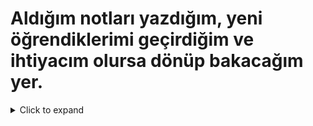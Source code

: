 # ****Aldığım notları yazdığım, yeni öğrendiklerimi geçirdiğim ve ihtiyacım olursa dönüp bakacağım yer.****

<details>
  <summary>Click to expand</summary>
  ## Değişken (Variable):
Değerlerin depolanması için kullanılan yapıdır. JavaScript'te değişkenler var, let ve const anahtar kelimeleri ile tanımlanabilir.
```
let firstName = "John";
```
Burada let, const ve var anahtar kelimeleri ile sırasıyla değişkenler tanımlanmıştır. let ve const blok kapsamına sahipken, var ise fonksiyon veya global kapsama sahip olabilir. firstName deği

## Fonksiyon (Function):
JavaScript'te fonksiyonlar birer nesnedir. Kod bloklarını paketler ve bir işlevi gerçekleştirmek için kullanılır. Fonksiyonlar, parametreleri alabilir ve geri dönüş değeri üretebilirler.
```
function helloWorld() {
  console.log("Hello, World!");
}

helloWorld();
```
## Dizi (Array):
JavaScript'te bir dizi birden fazla değerin depolanması için kullanılır. Diziler, [] işaretleri arasına değerlerin virgülle ayrılması ile tanımlanır.
```
let numbers = [1, 2, 3, 4, 5];
console.log(numbers); // [1, 2, 3, 4, 5]
```

## Nesne (Object):
JavaScript'te bir nesne, özelliklerin (properties) ve yöntemlerin (methods) bir arada depolandığı bir yapıdır. Nesneler {} işaretleri ile tanımlanır.
```
const obje = {
  isim: 'Ahmet',
  soyisim: 'Yılmaz',
  yas: 30,
  adres: {
    sehir: 'Ankara',
    ilce: 'Çankaya',
    postaKodu: 06500
  }
};

console.log(obje);
```

## Sınıf (Class):
Sınıf, nesnelerin şablonlarını tanımlar. JavaScript'te sınıflar ES6 sürümünden itibaren kullanılmaktadır.
```
class Rectangle {
  constructor(width, height) {
    this.width = width;
    this.height = height;
  }

  getArea() {
    return this.width * this.height;
  }
}

// Rectangle sınıfından bir nesne oluşturun
const rect1 = new Rectangle(5, 10);

// getArea() yöntemini çağırın
console.log(rect1.getArea()); // 50 yazdırır

```
## Metod (Method):
Bir nesnenin özelliklerine erişmek veya işlem yapmak için kullanılan fonksiyonlara metod denir.

JavaScript'te bir yöntem (method), bir nesne tarafından desteklenen ve o nesneyle ilgili bir işlemi gerçekleştiren işlevsel bir kod parçasıdır. Bir yöntem, bir nesne örneği üzerinde çağrılabilir ve o nesne örneği için bir işlem yapar.

Bir JavaScript yöntemi, bir fonksiyonun bir özelliğinin bir parçası olarak tanımlanır ve genellikle bir nesne örneği üzerinde çağrılır. Yöntemler, nesne özellikleri gibi "this" anahtar kelimesini kullanarak nesne özelliklerine erişebilir ve bu özellikleri değiştirebilir.

Örneğin, aşağıdaki örnekte, "person" adlı bir nesne tanımlıyoruz ve "sayHello" adlı bir yöntem ekliyoruz:
```
let person = {
  name: "Ahmet",
  age: 30,
  sayHello: function() {
    console.log(`Merhaba, benim adım ${this.name} ve ben ${this.age} yaşındayım.`);
  }
};

// sayHello() yöntemini çağırın
person.sayHello(); // "Merhaba, benim adım Ahmet ve ben 30 yaşındayım." yazdırır
```
Yukarıdaki örnekte, "sayHello" yöntemi, "person" nesne örneği üzerinde çağrılır ve nesne özelliklerine erişir (this.name ve this.age) ve bir mesaj oluşturur.

## Parametre (Parameter):
JavaScript'te parametreler, fonksiyonlara aktarılan verilerdir. Fonksiyonlar, parametrelerin kullanılması yoluyla belirli bir işlevi yerine getirirler.

Parametreler, bir fonksiyonun tanımında parantez içinde belirtilir ve fonksiyonun çağrılmasında argümanlar olarak geçirilirler. Argümanlar, fonksiyonun işlevini gerçekleştirmesi için gereken verilerdir.

Aşağıdaki örnekte, bir fonksiyon iki parametre alır ve bu parametreleri kullanarak basit bir hesaplama yapar:
```
function multiply(num1, num2) {
  return num1 * num2;
}

let result = multiply(5, 10);
console.log(result); // 50 yazdırır
```
Yukarıdaki örnekte, "multiply" adlı bir fonksiyon tanımlıyoruz ve bu fonksiyon "num1" ve "num2" adlı iki parametre alıyor. Bu parametreler, fonksiyon çağrısında argümanlarla eşleştirilir. Fonksiyon, parametreler aracılığıyla verilen argümanları kullanarak bir işlem gerçekleştirir ve sonucu döndürür.

"Fonksiyonlar" adlı bir konuda daha örnekler ve detaylı açıklamalar yer almaktadır, buraya da bakabilirsiniz.

## Argüman (Argument):
JavaScript'te argümanlar, bir fonksiyonun çağrılması sırasında fonksiyona geçirilen değerlerdir. Bu değerler, fonksiyonun işlevini gerçekleştirmesi için gerekli olan verilerdir.

Argümanlar, bir fonksiyonun parantez içinde belirtilen parametrelerle eşleştirilir. Fonksiyon parametreleri ile argümanlar arasındaki eşleştirme sırasına göre belirlenir. Örneğin, bir fonksiyonun üç parametresi varsa ve fonksiyon çağrısı sırasında sadece iki argüman geçirilirse, fonksiyonun ilk iki parametresi, geçirilen argümanlarla eşleştirilir ve üçüncü parametre "undefined" olarak atanır.

Aşağıdaki örnekte, "multiply" adlı bir fonksiyon tanımlıyoruz ve bu fonksiyon iki argüman alıyor:
```
function multiply(num1, num2) {
  return num1 * num2;
}

let result = multiply(5, 10);
console.log(result); // 50 yazdırır
```
Yukarıdaki örnekte, "multiply" fonksiyonunu çağırırken iki argüman geçiriyoruz: 5 ve 10. Bu argümanlar, fonksiyonun "num1" ve "num2" parametreleri ile eşleştirilir ve fonksiyon, bu parametreler aracılığıyla çarpma işlemini gerçekleştirir ve sonucu döndürür.

"Fonksiyonlar" adlı bir konuda daha örnekler ve detaylı açıklamalar yer almaktadır, buraya da bakabilirsiniz.

## Operatör (Operator):
İki veya daha fazla değeri birleştirmek, karşılaştırmak veya işlemek için kullanılan sembollerdir.

Aritmetik operatörler:
Toplama (+): Sayıları toplar veya stringleri birleştirir.
Çıkarma (-): Sayılardan bir sayıyı diğerinden çıkarır.
Çarpma (*): Sayıları çarpar.
Bölme (/): Bir sayıyı diğerine böler.
Mod (%) : İlk sayıyı ikinci sayıya böler ve kalanı döndürür.
```
let num1 = 10;
let num2 = 3;

console.log(num1 + num2); // 13
console.log(num1 - num2); // 7
console.log(num1 * num2); // 30
console.log(num1 / num2); // 3.3333333333333335
console.log(num1 % num2); // 1
```

Karşılaştırma operatörleri:

Eşitlik (==): İki değer eşit ise true döndürür.
Katı eşitlik (===): İki değer hem tür hem de değer açısından eşit ise true döndürür.
Eşit değil (!=): İki değer farklı ise true döndürür.
Katı eşit değil (!==): İki değer hem tür hem de değer açısından farklı ise true döndürür.
Büyüktür (>): Sol taraftaki sayı sağ taraftakinden büyükse true döndürür.
Küçüktür (<): Sol taraftaki sayı sağ taraftakinden küçükse true döndürür.
Büyük eşit (>=): Sol taraftaki sayı sağ taraftakinden büyük veya eşitse true döndürür.
Küçük eşit (<=): Sol taraftaki sayı sağ taraftakinden küçük veya eşitse true döndürür.
```
let num1 = 10;
let num2 = 3;
let str1 = "10";

console.log(num1 == str1); // true
console.log(num1 === str1); // false
console.log(num1 != num2); // true
console.log(num1 !== str1); // true
console.log(num1 > num2); // true
console.log(num1 < num2); // false
console.log(num1 >= num2); // true
console.log(num1 <= num2); // false
```

Mantıksal operatörler:

Ve (&&): İki koşulun da doğru olması durumunda true döndürür.
Veya (||): En az bir koşulun doğru olması durumunda true döndürür.
Değil (!): Koşulun tersini döndürür.
```
let num1 = 10;
let num2 = 3;
let str1 = "10";

console.log(num1 > num2 && num1 == str1); // true
console.log(num1 > num2 || num1 < num2); // true
console.log(!(num1 > num2)); // false
```
Atama operatörleri:

Eşittir (=): Değer ataması yapar.
Toplama eşittir (+=): Değişkenin değerine bir sayı ekler ve sonucu tekrar değişkene atar.
Çıkarma eşittir (-=): Değişkenin değerinden bir sayı çıkarır ve sonucu tekrar değişkene atar.
Çarpma eşittir (*=): Değişkenin değerini bir sayıyla çarpar ve sonucu tekrar değişkene atar.
Bölme eşittir (/=): Değişkenin değerini bir sayıya böler ve sonucu tekrar değişkene atar.
```
let num1 = 10;

num1 += 5; // num1 = num1 + 5;
console.log(num1); // 15

num1 -= 3; // num1 = num1 - 3;
console.log(num1); // 12

num1 *= 2; // num1 = num1 * 2;
console.log(num1); // 24

num1 /= 4; // num1 = num1 / 4;
console.log(num1); // 6
```
Bitişik operatörler:

Arttır (++) : Değişkenin değerini 1 arttırır.
Azalt (--) : Değişkenin değerini 1 azaltır.
```
let num1 = 10;

console.log(num1++); // 10
console.log(num1); // 11

console.log(++num1); // 12

console.log(num1--); // 12
console.log(num1); // 11

console.log(--num1); // 10
```
Diğer operatörler:

Ternary (?:) : İf-else yapısının kısaltılmış halidir.
Virgül (,) : Birden fazla ifadeyi birleştirir ve son ifadenin değerini döndürür.
```
let num1 = 10;
let num2 = 3;

let max = (num1 > num2) ? num1 : num2;
console.log(max); // 10

let sum = (num1 += 2, num2 += 2, num1 + num2);
console.log(sum); // 17
```
Bit operatörleri:

AND (&) : İki sayının ikilik tabandaki karşılıklarındaki bitlerin her ikisinde de 1 olan bitleri 1 olarak belirler.
OR (|) : İki sayının ikilik tabandaki karşılıklarındaki bitlerin herhangi birinde 1 olan bitleri 1 olarak belirler.
XOR (^) : İki sayının ikilik tabandaki karşılıklarındaki bitlerin sadece birinde 1 olan bitleri 1 olarak belirler.
NOT (~) : Bir sayının ikilik tabandaki karşılığını alır ve her biti tersine çevirir.
Left Shift (<<) : Bir sayının ikilik tabandaki karşılığını belirtilen sayı kadar sola kaydırır ve boşlukları 0 ile doldurur.
Right Shift (>>) : Bir sayının ikilik tabandaki karşılığını belirtilen sayı kadar sağa kaydırır ve boşlukları en sol bitin değerine göre doldurur.
Zero-fill Right Shift (>>>) : Bir sayının ikilik tabandaki karşılığını belirtilen sayı kadar sağa kaydırır ve boşlukları 0 ile doldurur.
```
let num1 = 10; // 1010 (ikilik tabanda)
let num2 = 5; // 0101 (ikilik tabanda)

let and = num1 & num2; // 0000
console.log(and); // 0

let or = num1 | num2; // 1111
console.log(or); // 15

let xor = num1 ^ num2; // 1111
console.log(xor); // 15

let not = ~num1; // -11 (ikilik tabanda)
console.log(not); // -11

let leftShift = num1 << 2; // 101000 (ikilik tabanda)
console.log(leftShift); // 40

let rightShift = num1 >> 1; // 0101 (ikilik tabanda)
console.log(rightShift); // 5

let zeroFillRightShift = num1 >>> 1; // 0101 (ikilik tabanda)
console.log(zeroFillRightShift); // 5
```
Diğer operatörler:

Delete : Bir nesne özelliğini veya bir dizinin elemanını siler.
Typeof : Bir değerin veri türünü belirler.
Void : Bir ifadeyi değer döndürmeden işler.
In : Bir özelliğin bir nesne içinde var olup olmadığını belirler.
Instanceof : Bir nesnenin belirli bir sınıfın örneği olup olmadığını belirler.

```
// typeof operatörü
let num = 5;
let str = "Hello";
console.log(typeof num); // "number"
console.log(typeof str); // "string"

// delete operatörü
let obj = { name: "John", age: 30 };
delete obj.age;
console.log(obj); // { name: "John" }

let arr = [1, 2, 3];
delete arr[1];
console.log(arr); // [1, undefined, 3]

// in operatörü
console.log("name" in obj); // true
console.log(1 in arr); // true

// instanceof operatörü
class Person {
  constructor(name, age) {
    this.name = name;
    this.age = age;
  }
}

const person1 = new Person("Alice", 25);

console.log(person1 instanceof Person); // true
console.log(person1 instanceof Object); // true
```

## Koşul ifadesi (Conditional statement):
Belirli bir koşulun sağlanıp sağlanmadığını kontrol ederek, farklı kod bloklarının çalıştırılmasını sağlayan ifadelerdir. JavaScript'te if-else, switch-case gibi koşul ifadeleri bulunmaktadır.

## Döngü (Loop):
Belirli bir kod bloğunun, belirli bir koşul sağlanana kadar veya belirli bir sayıda kez çalıştırılmasını sağlayan yapılardır. JavaScript'te for, while, do-while gibi döngü yapıları bulunmaktadır.

## Callback fonksiyonu (Callback function):
Bir fonksiyonun, başka bir fonksiyona argüman olarak geçirilmesidir. Bu, fonksiyonların modülerliğini artırır.

## DOM (Document Object Model):
Web sayfalarının, HTML, XML ve XHTML gibi belge türlerinin birer nesne olarak temsil edildiği bir platformdır.

## İç içe fonksiyonlar (Nested functions):
Bir fonksiyon içinde tanımlanan ve o fonksiyon tarafından çağrılan fonksiyonlardır.

## Rekürsif fonksiyon (Recursive function):
Kendi kendini çağıran bir fonksiyondur.

## Kalıtım (Inheritance):
Bir sınıfın özelliklerinin ve metodlarının başka bir sınıf tarafından kullanılmasını sağlayan yapıdır.

## Get ve set fonksiyonları (Getters and setters):
Nesne özelliklerine değer atamak ve okumak için kullanılan özel fonksiyonlardır.

## Promise zincirleri (Promise chaining):
Birbirine bağlı promise'ların ardışık şekilde kullanılmasıdır.

## IIFE (Immediately Invoked Function Expression):
Fonksiyonu tanımladıktan sonra hemen çağırmak için kullanılan bir yapıdır.

## Strict modu (Strict mode):
JavaScript kodunun daha sıkı bir şekilde yorumlanmasını sağlayan bir yapıdır.

## Generatör fonksiyon (Generator function):
İçinde yield ifadesi bulunan fonksiyonlardır ve bu sayede asenkron işlemleri yönetmek için kullanılır.

## Async/await:
Asenkron işlemleri yönetmek için kullanılan bir yapıdır ve promise'ların daha okunaklı bir şekilde kullanılmasını sağlar.

## Fetch API:
Sunucudan veri almak için kullanılan bir arayüzdür ve XMLHttpRequest (XHR) yerine tercih edilir.

## Local Storage:
Web sayfasında veri saklamak için kullanılan bir mekanizmadır.

## Session Storage:
Oturum (session) boyunca veri saklamak için kullanılan bir mekanizmadır.

## Cookies:
Kullanıcının bilgisayarında saklanan küçük metin dosyalarıdır ve web sayfasının durumunu takip etmek için kullanılır.

## Regular Expression (Regex):
Belirli bir kalıba uygun olan metinleri seçmek için kullanılan bir dil ve yapısıdır.

## Template literals:
Bir dize içinde değişkenleri veya ifadeleri yerleştirmek için kullanılan yapıdır.

## Destructuring assignment:
Nesnelerin veya dizilerin özelliklerine veya elemanlarına tek seferde erişmek için kullanılan yapıdır.

## Asynchronous programming:
Asenkron işlemleri yönetmek için kullanılan bir yaklaşımdır ve zaman alıcı işlemlerin ana işlemi engellemeden yapılmasını sağlar.

## Event loop:
JavaScript'in asenkron işlemleri yönetmek için kullandığı bir yapıdır ve callback fonksiyonlarının sırayla işletilmesini sağlar.

## Scope:
Değişkenlerin ve fonksiyonların erişilebilirlik alanlarını tanımlar.

## Hoisting:
Değişkenlerin ve fonksiyonların tanımlarının, kodun yukarıya doğru kaldırılması yoluyla işlendiği bir yapıdır.

## Closures:
Bir fonksiyonun içinde tanımlanan fonksiyonlar, dış fonksiyondaki değişkenlere erişebilir ve bu değişkenleri koruyabilir.

## Callback hell:
Çok sayıda callback fonksiyonunun birbirine bağlı şekilde kullanıldığı, kodun okunaklılığını azaltan bir yapıdır.

## Debugging:
Kodun hatalarını bulmak ve düzeltmek için kullanılan bir süreçtir.

## Transpiling:
Yeni JavaScript özelliklerini eski tarayıcılarda da kullanabilmek için, yeni kod

## ES6 Modules:
ECMAScript 6 ile birlikte tanıtılan modül sistemi, JavaScript dosyalarını modüller halinde kullanmayı sağlar.

## Babel:
Yeni JavaScript özelliklerini eski tarayıcılarda da kullanabilmek için kullanılan bir transpiler'dır.

## Webpack:
JavaScript uygulamalarının modüler şekilde paketlenmesi için kullanılan bir araçtır.

## Virtual DOM:
React'ta kullanılan bir teknolojidir ve değişikliklerin öncelikle bir sanal DOM üzerinde yapılıp daha sonra gerçek DOM'a yansıtılmasını sağlar.

## Redux:
JavaScript uygulamalarında durum yönetimi için kullanılan bir kütüphanedir.

## JSX:
React uygulamalarında kullanılan, JavaScript ve HTML benzeri bir sözdizimi sunan bir yapıdır.

## Web Workers:
Web sayfalarında işlemlerin paralel şekilde yapılmasını sağlayan bir arayüzdür.

## Service Workers:
Web sayfalarının arka planda çalışarak çevrimdışı da çalışmasını sağlayan bir arayüzdür.

## IndexedDB:
Tarayıcının yerel veritabanıdır ve web sayfalarında veri saklamak için kullanılır.

## WebGL:
Web sayfalarında 3D grafikler oluşturmak için kullanılan bir arayüzdür.

## WebRTC:
Tarayıcılar arasında gerçek zamanlı iletişim kurmak için kullanılan bir arayüzdür.

## Accessibility:
Web sayfalarının tüm kullanıcılar için erişilebilir olmasını sağlamak için yapılan çalışmalardır.

## SEO (Search Engine Optimization):
Web sayfalarının arama motorları tarafından daha iyi indekslenebilmesi için yapılan çalışmalardır.

## Progressive Web Apps (PWA):
Web uygulamalarının, geleneksel mobil uygulamalar gibi davranmasını ve özellikler sunmasını sağlayan bir yapıdır.

## Single-page Application (SPA):
Web sayfalarının tek bir HTML sayfasında yüklenip, daha sonra JavaScript aracılığıyla içeriklerin dinamik olarak yüklenmesini sağlayan bir yapıdır.

## API (Application Programming Interface):
Bir yazılımın diğer yazılımlarla iletişim kurmasını sağlayan bir arayüzdür.

## CRUD (Create, Read, Update, Delete):
Veritabanı işlemlerinin temel işlemlerini ifade eder.

## Git:
Sürüm kontrolü için kullanılan bir yazılımdır ve kodun değişikliklerinin takibi ve geri alınması gibi işlemleri yap

## NPM (Node Package Manager):
Node.js projelerinde paket yönetimi için kullanılan bir araçtır.

## Yarn:
NPM alternatifi bir paket yöneticisidir.

## Linter:
Kod kalitesini artırmak ve hataları önceden tespit etmek için kullanılan bir araçtır.

## Unit Test:
Kodun küçük birimlerindeki işlevlerin doğruluğunu test etmek için kullanılan bir test türüdür.

## Integration Test:
Birkaç birim arasındaki etkileşimi test etmek için kullanılan bir test türüdür.

## End-to-End (E2E) Test:
Bir uygulamanın tüm fonksiyonlarının doğru çalıştığını kontrol etmek için kullanılan bir test türüdür.

## Continuous Integration (CI):
Kodun sürekli olarak test edilmesi ve birleştirilmesi için kullanılan bir süreçtir.

## Continuous Deployment (CD):
Kodun otomatik olarak üretim ortamına dağıtılması için kullanılan bir süreçtir.

## Agile:
Yazılım geliştirme sürecinde esnek bir yaklaşımı ifade eder ve müşteri geri bildirimleri doğrultusunda sık sık yeni özelliklerin eklenmesini ve geliştirilmesini sağlar.

## Scrum:
Agile yaklaşımın bir uygulama şeklidir ve bir ekip içinde çalışan üyelerin bir araya gelerek projeyi yönettiği bir süreçtir.

## Kanban:
Agile yaklaşıma dayalı bir proje yönetim yöntemidir ve projenin durumunu görsel olarak takip etmeyi sağlar.

## Waterfall:
Yazılım geliştirme sürecinde, bir adımın tamamlanmasının ardından diğer adıma geçilir ve geri dönüş yapılmaz.

## Spiral:
Yazılım geliştirme sürecinde, proje ilerledikçe yapılan analiz ve tasarım çalışmalarının tekrarlanması üzerine kurulu bir yaklaşımdır.

## MVP (Minimum Viable Product):
Bir ürünün en temel özelliklerini içeren ve müşteri geri bildirimleri doğrultusunda geliştirilen bir prototip aşamasıdır.

## Design Pattern:
Tekrar eden yazılım problemlerine karşı genel çözümler sunan yazılım tasarımı prensipleridir.

## SOLID:
Yazılım geliştirme prensiplerinin birleştirilmesiyle oluşan bir dizi ilkedir. S:
Tek Sorumluluk İlkesi (Single Responsibility Principle), O:
Açık/Kapalı İlkesi (Open/Closed Principle), L:
Liskov Yerine Geçme İlkesi (Liskov Substitution Principle), I:
Arayüz Ayrımı İlkesi (Interface Segregation Principle), D:
Bağımlılığı Tersine Çevirme İlkesi (Dependency Inversion Principle)

## REST (Representational State Transfer):
Web servislerinde kullanılan bir mimaridir ve HTTP protokolünü kullanarak kaynakların (resource) durumunu (state) yönetir.

## Template literals:
Bir dize içinde değişkenleri veya ifadeleri yerleştirmek için kullanılan yapıdır.

## Destructuring assignment:
Nesnelerin veya dizilerin özelliklerine veya elemanlarına tek seferde erişmek için kullanılan yapıdır.

## XML (Extensible Markup Language):
Veri aktarımı için kullanılan bir formattır ve metin tabanlı bir işaret dili kullanır.

## Type coercion:
JavaScript'te, bir veri türünün otomatik olarak başka bir veri türüne dönüştürülmesi anlamına gelir.

## Map:
JavaScript'te, her bir öğe ile bir değer çifti olan bir dizi veri yapısıdır.



## Primitive (İlkel) Veri Tipleri:

### String: 

Metin veya karakter dizileri için kullanılır.

```
let message = "Merhaba Dünya!";
```

### Number: 

Sayılar için kullanılır.  
```
let pi = 3.14;
```

### Boolean: 

Doğru veya yanlış değerleri için kullanılır. 
```
let isLogged = true;
```

### Null: 

Hiçbir değer veya yokluk için kullanılır. 

```
let myVariable = null;
```

### Undefined: 

Değer atanmamış değişkenler veya fonksiyonlar için kullanılır.  

```
let myVariable;
```

### Symbol: 

Özelleştirilmiş ve benzersiz tanımlayıcılar için kullanılır. 

```
const mySymbol = Symbol('mySymbol');
```

## Referans (Yönlendirme) Veri Tipleri:

### Object:

Tüm nesneler için kullanılır, fonksiyonlar da dahil olmak üzere. Nesneler, özellikler ve değerler içeren veri yapılarıdır.   

```
let user = { name: "Ahmet", age: 35 };
```

### Array: 

Diziler, benzer veri türlerinin bir listesi olarak kullanılır.  

```
let numbers = [1, 2, 3, 4, 5];
```

### Function: 

Fonksiyonlar, kod bloklarını bir işlev olarak gruplayarak kullanılır. 

```
function calculateSum(a, b) {
  return a + b;
}
```

### Date: 

Tarih ve saat değerleri için kullanılır. 

```
let today = new Date();
```

### RegExp: 

Düzenli ifadeleri temsil etmek için kullanılır. 

```
let pattern = /JavaScript/;
```

### Variables

JavaScript'te değişkenler, veri saklamak veya ileride kullanmak için değer atamak için kullanılır. 
JavaScript'te değişkenler dinamik olarak tip alır, yani bir değişkenin tipi, değişkenin değeri atanırken otomatik olarak belirlenir.

## var 
anahtar kelimesi, bir değişken tanımlamak için kullanılır. Ancak, "var" değişkenleri, blok kapsamı yerine işlev kapsamı veya global kapsam kullanır. Bu nedenle, "var" değişkenleri, aynı isimde birden fazla değişken tanımlanmasına izin verir ve bu da beklenmeyen sonuçlara yol açabilir.

```
var name = "John"; // var ile değişken tanımlama
```

## let 
anahtar kelimesi, "var" anahtar kelimesinin yerini almıştır. "let" değişkenleri blok kapsamını kullanır, bu nedenle aynı isimdeki bir değişkenin yeniden tanımlanması mümkün değildir. Ayrıca, "let" değişkenleri "undefined" olarak değer alır.

```
let age = 30; // let ile değişken tanımlama
```

## const 
anahtar kelimesi, "let" anahtar kelimesine benzerdir, ancak "let" ile farklı olarak, bir kez değer atandığında değiştirilemez. "const" değişkenleri, özellikle sabitler veya sabit değerler için kullanışlıdır.

```
const PI = 3.14159; // const ile sabit tanımlama
```

### Template Literals (şablon dizileri): 

Bir Javascript ifadesini düz bir yazı yazar gibi tek bir satırda yazmamızı sağlayan string çeşidi olarak tanımlanabilir. Template literals, back tick dediğimiz tırnak işaretleri içinde yazılmalıdır. (alt gr + , )

### Shorthand Property Names:(kısayol obje anahtarı isimleri): 

Javascript objesi, key-value (anahtar-değer) sistemiyle çalışan bir veri tipidir. Bir obje oluştururken, değer bir değişkenden geliyorsa, anahtarın açıkça belirtilmesine gerek yoktur. Değişkenin direk olarak objeye girilmesi, değişkenin ismini anahtar olarak, değerini ise değer olarak atar.

### Arrow Functions (oklu fonksiyon ifadeleri): 

Oklu fonksiyon ifadeleri, Javascript'te fonksiyon oluşturmanın yeni bir yöntemidir. En önemli ve sık kullanılan özelliklerinden bir tanesi implicit (üstü kapalı) return özelliğidir. Dikkat edilmesi gereken bir başka farklılık ise, oklu fonksiyon ifadeleri hoist edilmezler, yani bir değişkene atadığınız oklu fonksiyonları, function ifadesiyle oluşturduğunuz fonksiyonlar gibi, oluşturmadan önce çağıramazsınız.

### Object Destructuring

JavaScript'te nesne yıkımı (object destructuring), bir nesnenin özelliklerini ayrı ayrı değişkenlere atama yöntemidir. Bu özellikle, bir nesne yöntemi tarafından döndürülen bir nesnenin belirli özelliklerine erişmek için kullanışlıdır.
Nesne yıkımı, süslü parantezleri kullanarak bir nesnenin özelliklerine erişir. Bu özellikler, yeni değişken isimleriyle eşleştirilir. Aşağıdaki örnekte, bir kişi nesnesinden ad ve yaş özelliklerine erişilir:

```
const person = { name: "John", age: 30 };
const { name, age } = person;
console.log(name); // "John"
console.log(age); // 30
```

Bu örnekte, person adlı bir nesne tanımlanır ve name ve age özellikleri atanır. Ardından, name ve age değişkenleri, nesne yıkımı kullanılarak person nesnesindeki ilgili özelliklerle eşleştirilir.
Nesne yıkımı ayrıca, bir fonksiyon tarafından döndürülen nesneden özellikleri değişkenlere atamak için de kullanılabilir. Aşağıdaki örnekte, getPerson adlı bir fonksiyon, bir kişi nesnesini döndürür ve nesne yıkımı kullanılarak ad ve yaş değişkenlerine atanır:

```
function getPerson() {
  return { name: "John", age: 30 };
}
const { name, age } = getPerson();
console.log(name); // "John"
console.log(age); // 30
```

Bu örnekte, getPerson adlı bir fonksiyon, bir kişi nesnesini döndürür ve nesne yıkımı kullanılarak name ve age değişkenleri nesnenin özellikleriyle eşleştirilir.

### Array Destructuring

JavaScript'te dizi yıkımı (array destructuring), bir dizinin öğelerini ayrı ayrı değişkenlere atama yöntemidir. Bu özellikle, bir fonksiyon tarafından döndürülen bir dizinin belirli öğelerine erişmek için kullanışlıdır.
Dizi yıkımı, köşeli parantezleri kullanarak bir dizinin öğelerine erişir. Bu öğeler, yeni değişken isimleriyle eşleştirilir. Aşağıdaki örnekte, bir dizi oluşturulur ve ilk iki öğesi ayrı değişkenlere atanır:

```
const numbers = [1, 2, 3, 4, 5];
const [first, second] = numbers;
console.log(first); // 1
console.log(second); // 2
```

Bu örnekte, numbers adlı bir dizi tanımlanır ve first ve second değişkenleri, dizinin ilk iki öğesiyle eşleştirilir.
Dizi yıkımı ayrıca, bir fonksiyon tarafından döndürülen diziden öğeleri değişkenlere atamak için de kullanılabilir. Aşağıdaki örnekte, getNumbers adlı bir fonksiyon, bir sayı dizisini döndürür ve dizi yıkımı kullanılarak ilk iki öğe first ve second değişkenlerine atanır:

```
function getNumbers() {
  return [1, 2, 3, 4, 5];
}
const [first, second] = getNumbers();
console.log(first); // 1
console.log(second); // 2
```

Bu örnekte, getNumbers adlı bir fonksiyon, bir sayı dizisini döndürür ve dizi yıkımı kullanılarak first ve second değişkenleri dizinin ilk iki öğesiyle eşleştirilir.

### Ternary Conditional Operators (üç değişkenli koşul operatörleri)

Ternary operatörleri üç adet ifade alır. İlk ifade koşuldur. Koşul true yani doğru olarak hesaplanırsa soru işaretinden sonraki kısım işleme alınır, false yani yanlış olarak hesaplanırsa iki nokta işaretinden sonraki kısım işleme alınır.


### Terimler

### Producing Code:

"producing code" terimi, gerçek işlevselliği sağlayan, bir şeyler yapan ve zaman alan kodun yazılması anlamına gelir ve bir yazılım projesinin temel aşamalarından biridir.

Detay: https://javascript.info/promise-basics

### Consuming Code:

"consuming code" terimi, bir yazılım projesinde başka bir kaynaktan kod kullanmayı ifade eder. Bu, projenin hızlı ve verimli bir şekilde tamamlanmasına yardımcı olabilir ve açık kaynaklı projelerde yaygın bir uygulamadır.
Detay: https://javascript.info/promise-basics

### Implicit return: 

Fonksiyon içinde herhangi başka bir ifade olmaksızın tek bir ifade döndürülüyorsa implicit return özelliği kullanılabilir 

(const topla = (sayi1, sayi2) => sayi1 + sayi2;)(array function)

### Hoist: 

JavaScript'te "Hoisting (Kaldırma)" terimi, bir değişkenin veya fonksiyonun tanımlandığı yere göre etki alanının (scope) en üst düzeye taşınması anlamına gelir. Yani, bir değişken veya fonksiyon tanımlanmadan önce kullanılmışsa, bu tanımlama işlemi kod yürütülmeden önce otomatik olarak yukarı taşınır. Bu sayede, değişkenler ve fonksiyonlar, kodun başında tanımlanmış gibi davranırlar.
Örneğin, aşağıdaki kodda myVariable değişkeni, tanımlanmadan önce kullanılmıştır ancak hata vermez:

```
console.log(myVariable);
var myVariable = "Hello World!";
```

Detay: https://www.w3schools.com/js/js_hoisting.asp

Bu kodun yürütülmesi sırasında, JavaScript motoru değişkenin tanımını, kodun yukarı kısmına (global etki alanına) taşır ve undefined değeri ile başlar. Bu nedenle, console.log(myVariable) ifadesi undefined değerini yazdırır.
Ancak, let ve const anahtar kelimeleriyle tanımlanan değişkenlerde hoisting (kaldırma) meydana gelmez. Bu nedenle, let veya const anahtar kelimeleri kullanıldığında, değişkenin tanımlandığı yerde kullanılmadan önce tanımlanmış olması gerekir. Aksi halde, "ReferenceError: x is not defined" gibi bir hata mesajı alınır.
Thread: JavaScript, tek iş parçacıklı (single-threaded) bir programlama dilidir, bu nedenle JavaScript'te doğrudan Thread (iş parçası) kavramı bulunmaz. Bu, JavaScript'in yalnızca tek bir iş parçası (main thread) üzerinde çalıştığı anlamına gelir. Bu nedenle, JavaScript'te birden fazla işi aynı anda yapmak istediğinizde, örneğin uzun süren bir işlemi arka planda çalıştırmak istediğinizde, bu işlemi asenkron fonksiyonlar veya Web Worker API gibi alternatif yöntemler kullanarak yapabilirsiniz.
Asenkron fonksiyonlar, JavaScript'te bir işlem bitmeden diğer işlemlere devam etmek için kullanılır. Bu sayede, uzun süren bir işlemi gerçekleştirmek için beklemek yerine, işlem gerçekleştirilirken diğer işlemleri yapabilirsiniz. Örneğin, bir dosya veya bir veritabanı üzerinde işlem yaparken, işlem tamamlanana kadar kullanıcının diğer işlemlerini yapmasına izin vermek isteyebilirsiniz.
Web Worker API, JavaScript kodunu birkaç farklı iş parçasında (thread) çalıştırmanızı sağlar. Bu sayede, ana işlemle aynı anda çalışan bir iş parçası oluşturabilirsiniz. Web Worker API, tarayıcılarda kullanılabilen bir özelliktir ve genellikle kullanıcı arayüzü işlemlerini yavaşlatmadan uzun süren işlemleri gerçekleştirmek için kullanılır.
Dependency: JavaScript'te "dependency" terimi, bir JavaScript projesinde kullanılan dışarıdan alınan veya yaratılan diğer modüllere ihtiyaç duyma durumunu ifade eder. Bu modüller, başka bir yerde tanımlanmış fonksiyonlar, sınıflar, değişkenler, paketler vb. olabilir.
Bir JavaScript projesinde, bir modülün veya kütüphanenin diğer modüller tarafından kullanılabilmesi için öncelikle bu modülün projede bir bağımlılık olarak tanımlanması gerekir. Bu bağımlılık, genellikle bir paket yöneticisi aracılığıyla projeye eklenir.
Bir JavaScript projesinin bağımlılıkları, genellikle "package.json" adlı bir dosyada tanımlanır. Bu dosya, projenin bağımlılıklarını ve bağımlılıkların sürümlerini listeler. Bağımlılıklar, "npm" veya "yarn" gibi paket yöneticileri aracılığıyla projeye eklenebilir.
Bağımlılıkların yönetimi, bir projenin çalışması için kritik önem taşır. Eğer bir bağımlılık güncellenirse veya kaldırılırsa, projenin çalışması da etkilenebilir. Bu nedenle, projelerin bağımlılıklarını yönetmek ve güncellemek, geliştirme sürecinde önemli bir adımdır.
Örneğin, bir React projesi geliştiriyorsunuz ve "axios" adlı bir HTTP kütüphanesini kullanarak bir API'den veri çekmek istiyorsunuz. Bu durumda, "axios" kütüphanesi bir bağımlılık olarak projenize eklenir. Bağımlılığı "package.json" dosyasına eklemek için aşağıdaki komutu kullanabilirsiniz:

```
npm install axios --save
```

Bu komut, "axios" kütüphanesini projenize ekler ve "package.json" dosyasına ekler. "--save" parametresi, "axios" kütüphanesinin projenin bağımlılıkları listesine (dependencies) eklenmesini sağlar.
Value:

###  Rest Operator(...): 

JavaScript'de Rest Operator (...) , bir dizi parametreyi tek bir değişkene toplamak veya bir diziyi başka bir diziye eklemek gibi işlemler yapmak için kullanılır.

Rest operatorü, bir fonksiyona değişken sayıda argüman geçirirken kullanılabilir. Fonksiyon parametreleri, rest operatörü ile tanımlandığında, fonksiyona geçirilen tüm argümanlar bir dizi olarak toplanır.

Örneğin, aşağıdaki örnekte rest operatörü kullanılarak bir fonksiyona değişken sayıda parametre geçirilir:

const sebzeler = ['havuç', 'brokoli', ...meyveler];

console.log(sebzeler); // ['havuç', 'brokoli', 'elma', 'armut', 'muz']

Yukarıdaki örnekte, ...meyveler ifadesi, meyveler dizisinin elemanlarını tek tek ayırarak sebzeler dizisine ekler. Sonuç olarak, sebzeler dizisi, önce 'havuç' ve 'brokoli' olmak üzere iki sebze ve ardından meyveler dizisinin elemanları olan 'elma', 'armut' ve 'muz' şeklinde bir dizi haline gelir.

### Spread Oparator(...): 

JavaScript'de Spread Operator (...) bir dizi veya nesne ifadesinin öğelerini ayrıştırmak için kullanılır.

Dizi öğeleri için, Spread Operator, bir dizi ifadesinin tüm öğelerini ayırır ve bunları farklı bir dizi içine yerleştirir. Örneğin:

const numbers = [1, 2, 3];
const moreNumbers = [4, 5, 6];
const allNumbers = [...numbers, ...moreNumbers];

console.log(allNumbers); // [1, 2, 3, 4, 5, 6]
Burada, numbers ve moreNumbers dizileri, Spread Operator (...) kullanarak allNumbers dizisinde birleştirilir.

Nesne özellikleri için, Spread Operator, bir nesne ifadesindeki özellikleri başka bir nesneye kopyalamak için kullanılır. Örneğin:

const person = { name: "John", age: 30 };
const newPerson = { ...person, city: "Istanbul" };

console.log(newPerson); // { name: "John", age: 30, city: "Istanbul" }
Burada, person nesnesi, Spread Operator (...) kullanarak newPerson nesnesine kopyalanır ve yeni bir city özelliği eklenir.

### Mutable:
(Object, Array, Map, Set)

JavaScript'te bir değişkenin değerini değiştirebiliyorsanız, o değişken değiştirilebilirdir veya "mutable" olarak adlandırılır. Bu, örneğin bir dizi veya nesne gibi veri türleri için geçerlidir. Örneğin, bir diziye yeni bir öğe ekleyebilir veya bir nesnenin özelliklerini değiştirebilirsiniz ve bu değişiklikler doğrudan orijinal nesneyi etkiler.

Örneğin, aşağıdaki kodda bir diziyi değiştiriyoruz:

let myArray = [1, 2, 3];
myArray.push(4);
console.log(myArray); // [1, 2, 3, 4]

myArray dizisine push() yöntemi kullanarak 4 değerini ekledik. Bu, dizinin orijinal halini değiştirdi ve [1, 2, 3, 4] olarak güncellendi. Bu, dizi değiştirilebilir olduğu için mümkündür.

### Immutable: 
(String, Number, Boolean, null, undefined, Symbol)

JavaScript'te, bazı veri tipleri değiştirilemez (immutable) olarak adlandırılır, yani bir kez oluşturulduktan sonra değiştirilemezler. Bu özellik, programlama dilinin güvenli ve tutarlı kalmasını sağlar. Aşağıda, JavaScript'te değiştirilemez olan bazı veri tipleri listelenmiştir:

String: Bir kez oluşturulduktan sonra, bir dize (string) değiştirilemez. Bunun yerine, var olan bir dizenin bölümleri kopyalanarak yeni bir dize oluşturulabilir.
Örnek:
let str1 = "JavaScript";
let str2 = str1.slice(0,4) + " is fun!";
console.log(str2); // "Java is fun!"

Number: Bir sayı (number) değiştirilemezdir. Bunun yerine, var olan bir sayının matematiksel işlemler sonucunda elde edilen yeni bir sayı oluşturulabilir.
Örnek:

let num1 = 10;
let num2 = num1 + 5;
console.log(num2); // 15

Boolean: Bir boolean değiştirilemezdir. Bunun yerine, var olan bir boolean'ın değeri, mantıksal işlemler sonucunda elde edilen yeni bir boolean ile değiştirilebilir.
Örnek:
let bool1 = true;
let bool2 = !bool1;
console.log(bool2); // false
Symbol: Bir sembol (symbol) değiştirilemezdir. Her sembol benzersizdir ve bir kez oluşturulduktan sonra değiştirilemez.
Örnek:

let sym1 = Symbol("foo");
let sym2 = Symbol("foo");
console.log(sym1 === sym2); // false
Bu değiştirilemez veri tipleri, genellikle bir nesne içinde saklanarak kullanılır. Nesneler, özelliklerin ve değerlerin bir koleksiyonudur ve nesnelerin kendileri değiştirilebilir olsa da, nesne içindeki özellikler değiştirilemez olabilir.

### Mutate 

JavaScript'te "mutate" kelimesi, bir değişkenin değerinin değiştirilmesi anlamına gelir. Yani, bir değişkenin içeriği değiştirildiğinde, bu değişken "mutate" edilir. Bu, özellikle mutable veri tipleri (örneğin, dizi veya nesne) ile ilgili bir kavramdır, çünkü bu tür veri tiplerinin içeriği doğrudan değiştirilebilir. Immutable veri tipleri (örneğin, string veya number) ise değiştirilemezdir, bu nedenle değerleri değiştirilemez ve "mutate" edilemez.

### Render 

JavaScript'te "render", bir web sayfası veya uygulamanın görsel arayüzünün oluşturulması veya güncellenmesi sürecidir. Genellikle React, Vue veya Angular gibi JavaScript çerçevelerinde kullanılır.

Render işlemi, belirli bir duruma (state) ve/veya belirli bir veri kaynağına (props) dayanarak, bir bileşenin veya bir sayfanın HTML, CSS ve JavaScript kodunu oluşturur. Bu kod daha sonra web tarayıcısı tarafından yorumlanarak, kullanıcıların görüntüleyebileceği bir web sayfası olarak sunulur.

Render işlemi, kullanıcının etkileşimleriyle birlikte, sayfa veya uygulama içindeki bileşenlerin durumlarının değişmesiyle de tetiklenebilir. Bu durumda, render işlemi otomatik olarak yenilenir ve sayfa veya uygulama görüntüsü güncellenir.

### Re-render

React.js gibi bir kütüphane veya framework kullanılarak geliştirilen web uygulamalarında, bir bileşen (component) belirli bir durumda (state) olabilir. Bu durum, kullanıcının etkileşimi veya başka bir olay tarafından tetiklenebilir ve bileşenin yeniden render edilmesi gerekebilir. Bu yeniden render işlemi, bileşenin arayüzünün güncellenmesini sağlar ve yeni duruma göre yeniden oluşturulur. Bu sürece re-rendering denir.

Örneğin, bir sayfadaki bir bileşen, bir butona tıklama gibi bir kullanıcı etkileşimi sonrasında yeniden render edilebilir ve belirli bir duruma geçebilir. Bu durumda, bileşenin state'indeki değişikliklere göre, React bileşenleri arayüzünü yeniden oluşturur ve günceller.

### Immediate Re-Export

JavaScript'te "Immediate Re-Export", modüllerin yeniden kullanılabilirliğini artırmak için kullanılan bir modüller sistemidir.

Bu sistemde, bir modülün içeriği başka bir modül tarafından yeniden kullanılabilecek şekilde hızlıca yeniden ihraç edilebilir. Bu yöntem, gerekli fonksiyonları ve verileri içeren ayrı bir dosya oluşturmak yerine, daha küçük, yeniden kullanılabilir parçalar halinde kod yazmanızı sağlar.

Örneğin, bir "helperFunctions.js" dosyası oluşturabilirsiniz ve bu dosyadaki işlevleri başka bir modülde yeniden kullanmak isteyebilirsiniz. Bunun yerine, "helperFunctions.js" dosyasını yeniden ihraç edebilirsiniz ve diğer modülde doğrudan kullanabilirsiniz. Bu, kodunuzu daha modüler hale getirir ve tekrar kullanılabilirliğini artırır.


### Ternary Conditional Operators

Ternary conditional operators, bir koşulun doğru veya yanlış olduğunu kontrol eden bir ifade tipidir. Bu ifade, bir koşul ifadesi, bir doğru ifadesi ve bir yanlış ifadesi içerir.

Kısaca şu şekilde yazılabilir:

koşul ? doğru ifade : yanlış ifade;

Burada koşul ifadesi, kontrol edilecek koşulu ifade eder. Eğer bu koşul doğru ise, doğru ifade çalıştırılır, aksi takdirde yanlış ifade çalıştırılır.

Örneğin:
let sayi = 10;
let sonuc = sayi > 0 ? "Sayı pozitif" : "Sayı negatif veya sıfır";
console.log(sonuc); // Sayı pozitif
Bu örnekte, sayi > 0 koşulu kontrol edilir. Bu koşul doğru olduğu için, sonuc değişkenine "Sayı pozitif" atanır ve console.log ifadesi ile sonuç ekrana yazdırılır.

### Statement

JavaScript'te statement (ifade) bir işlemi tanımlayan ve uygulayan bir kod satırıdır. JavaScript programları birçok farklı statement kullanır.

Örneğin, atama işlemi yapan statement (ifade) şu şekildedir:

let x = 5;

Fonksiyon çağırma statement'i (ifade) ise şu şekildedir:

console.log("Hello, World!");

Bir döngü (loop) oluşturma statement'i (ifade) şu şekildedir:

for (let i = 0; i < 10; i++) {
  console.log(i);
}
Bu örneklerde gördüğümüz gibi, statement'ler farklı amaçlar için kullanılabilir ve JavaScript programlarında çok sık kullanılırlar.

### Expression

JavaScript'te expression (ifade), bir değerin üretildiği ve bir işlemi gerçekleştirdiği kod bloğudur. Bir expression, bir değişkene atanabilir, bir fonksiyonun argümanı olarak kullanılabilir veya bir kontrol yapısının içinde kullanılabilir.

Örnek olarak, aşağıdaki expressionlar mevcuttur:

3 + 4
"Hello " + "world"
true && false
(function() { return "Merhaba dünya"; })()
Bu ifadelerin her biri, bir değer döndüren bir işlemi gerçekleştirir. Örneğin, ilk ifade "3 + 4" toplama işlemi gerçekleştirir ve sonucu "7" döndürür. İkinci ifade, iki string ifadeyi birleştirir ve sonucu "Hello world" string'ini döndürür.

Bir değişkenin değerini tanımlamak, bir fonksiyonun geri dönüş değerini belirlemek, bir dizi veya nesne öğesinin değerini almak veya bir işlemi gerçekleştirmek gibi birçok durumda expressionlar kullanılabilir.

### Declaration

JavaScript'te bir deklarasyon, değişken, sabit veya fonksiyonun tanımlanmasıdır. Bu, ilgili değişkenin veya fonksiyonun kullanılabilmesi için bir isim ataması yapar.

Örneğin, bir değişkenin deklarasyonu aşağıdaki gibi olabilir:
let x;
Bu deklarasyon, x adında bir değişkenin tanımlandığını ve kullanılabileceğini belirtir. Ancak bu deklarasyon, değişkenin bir değer atanması veya başlatılması anlamına gelmez.

Bir fonksiyonun deklarasyonu ise aşağıdaki gibi olabilir:

function myFunction() {
  // fonksiyon kodları
}

Bu deklarasyon, myFunction adında bir fonksiyonun tanımlandığını ve kullanılabileceğini belirtir. Bu fonksiyon, çağrıldığında fonksiyon kodlarını çalıştıracaktır.

Kısacası, bir deklarasyon, bir değişkenin veya fonksiyonun tanımlandığını belirtir ve ilgili adın kullanılabilmesi için bir atama yapar.

### Component(React)
Component (Bileşen), React'ta kullanıcı arayüzünü oluşturan ve kendine özgü işlevselliği olan bağımsız bir yapıdır. Bir bileşen, çıktı olarak JSX (JavaScript XML) adı verilen özel bir sözdizimini kullanarak render edilir ve kullanıcı arayüzünde görsel öğeleri temsil eder. Bileşenler, içerisinde bulunduğu diğer bileşenlerle birleştirilerek karmaşık bir yapı oluşturur.
````
import React from 'react';

// Basit fonksiyonel bileşen tanımı
const SimpleComponent = () => {
  return (
    <div>
      <h1>Merhaba, Dünya!</h1>
      <p>Bu en basit React bileşenidir.</p>
    </div>
  );
};

export default SimpleComponent;

````
### Props(React)

### State(React)

### Hooks(React)

### Cleanup Function(useEffect vs. için)

### Component Lifecycle (React)

### Array Destructuring(React):

### Object Destructuring(React):

### Key(React)

JavaScript'te "key" terimi, genellikle React gibi arayüz kitaplıklarında kullanılan bir özelliktir. "key" özelliği, bir listede veya başka bir grup elemanlar arasında benzersiz bir tanımlayıcı olarak kullanılır.
Örneğin, bir React uygulamasında bir liste görüntülemek istediğinizde, her öğe için benzersiz bir "key" özelliği belirlemelisiniz. Bu özellik, React'in liste elemanlarının etkili bir şekilde yeniden oluşturulmasına yardımcı olur.
React, bir öğenin anahtarını değiştirirseniz, öğenin tamamen yeniden oluşturulacağını ve bu nedenle performans sorunlarına neden olabileceğini bilir. Bu nedenle, öğeler arasında benzersiz bir "key" özelliği kullanmak önemlidir.
Örneğin, aşağıdaki kodda "key" özelliği "person.id" olarak belirlenmiştir:

```
{persons.map(person => (
  <div key={person.id}>
    <span>{person.name}</span>
    <span>{person.age}</span>
  </div>
))}
```

Bu örnekte, "persons" adlı bir dizi veri kullanılarak bir liste oluşturulmuştur. Her bir öğe için benzersiz bir "key" özelliği olarak "person.id" kullanılmıştır. Bu özellik, her öğenin benzersiz olarak tanımlanmasını sağlar ve liste elemanlarının yeniden oluşturulmasını etkili bir şekilde yönetir.

### Mount

JavaScript'te "Mount" terimi, genellikle React ve diğer arayüz kitaplıklarında kullanılan bir kavramdır. "Mount" işlemi, bir bileşenin ilk kez arayüze eklenmesi anlamına gelir.
Örneğin, bir React bileşeni, sayfa yüklendiğinde ilk kez "mount" edilir. Bu aşamada, bileşenin hayat döngüsü yöntemleri (lifecycle methods) çağrılır ve bileşen hazırlanır.
React bileşenlerinin hayat döngüsünde, "componentDidMount()" adlı bir yöntem, bileşenin ilk kez "mount" edildiğinde çağrılır. Bu yöntem, bileşenin hazırlık işlemlerinin tamamlandığı anlamına gelir.
Örneğin, aşağıdaki kodda bir React bileşeni "MyComponent" tanımlanmıştır. "componentDidMount()" yöntemi, bileşen "mount" edildiğinde "console.log()" fonksiyonu çağrılarak bir mesaj yazdırır:

```
import React, { Component } from 'react';
class MyComponent extends Component {
  componentDidMount() {
    console.log('MyComponent is mounted!');
  }
  render() {
    return (
      <div>
        <h1>Hello World!</h1>
      </div>
    );
  }
}
export default MyComponent;
```

Tabii, bu örnekte "MyComponent" adlı bir React sınıf bileşeni tanımlanmıştır. Bu bileşen, "Component" adlı üst sınıfı genişletir ve bu sayede React'in özelliklerinden yararlanabilir.
Bileşenin "componentDidMount()" yöntemi, bileşenin "mount" edildiğinde otomatik olarak çağrılır. Bu örnekte, "componentDidMount()" yöntemi, konsola "MyComponent is mounted!" mesajını yazdırır.
Bileşenin "render()" yöntemi, bileşenin arayüzünü tanımlar. Bu örnekte, "render()" yöntemi, bir "div" bileşeni içinde bir "h1" başlığı içeren "Hello World!" metnini döndürür.
Son olarak, "MyComponent" bileşeni, dışa aktarılır ve başka bir dosyada kullanılabilir hale gelir.
Bu örnekte, "Mount" işlemi, React sınıf bileşenlerinin hayat döngüsünde önemli bir yer tutar ve bileşenin arayüze ilk kez eklenmesini ifade eder. "componentDidMount()" yöntemi, bileşen "mount" edildiğinde çağrıldığı için, "Mount" işlemi tamamlanmış demektir ve işlemlere devam edilebilir.

### Unmount: 
"Unmount" işlemi, bir React bileşeninin arayüzden kaldırılmasıdır ve bu işlem sırasında "componentWillUnmount()" yöntemi otomatik olarak çağrılır. Bu yöntem, bileşenin "unmount" işlemi sırasında yapılması gereken temizleme veya sonlandırma işlemlerinin yapılması için kullanılabilir.
Örneğin, bir bileşen "mount" edildiğinde, bir zamanlayıcı başlatılabilir. Bileşen "unmount" edildiğinde, bu zamanlayıcı durdurulmalıdır. Bunun için "componentWillUnmount()" yöntemi kullanılabilir.
İşte, bir React sınıf bileşeninde "Unmount" işleminin nasıl kullanılabileceğiyle ilgili basit bir örnek:

```
import React, { Component } from 'react';
class MyComponent extends Component {
  constructor(props) {
    super(props);
    this.timer = null;
  }
  componentDidMount() {
    this.timer = setInterval(() => {
      console.log('Tick');
    }, 1000);
  }
  componentWillUnmount() {
    clearInterval(this.timer);
  }
  render() {
    return (
      <div>
        <h1>Hello World!</h1>
      </div>
    );
  }
}
export default MyComponent;
```

Bu örnekte, "MyComponent" adlı bir React sınıf bileşeni tanımlanmıştır. Bileşen, "constructor()" yöntemiyle bir "timer" adlı değişkeni "null" olarak başlatır.
Bileşen "mount" edildiğinde, "componentDidMount()" yöntemi çağrılır. Bu yöntem, "setInterval()" fonksiyonunu kullanarak bir zamanlayıcı oluşturur ve her saniye "Tick" mesajını konsola yazdırır. Zamanlayıcı, "this.timer" değişkenine atanan referans ile kaydedilir.
Bileşen "unmount" edildiğinde, "componentWillUnmount()" yöntemi çağrılır. Bu yöntem, "this.timer" değişkeninin var olup olmadığını kontrol eder. Eğer değişken varsa, "clearInterval()" fonksiyonunu kullanarak zamanlayıcıyı durdurur ve "this.timer" değişkenini "null" olarak ayarlar.
Böylece, "Unmount" işlemi sırasında bileşenin "componentWillUnmount()" yöntemi sayesinde, oluşturulan zamanlayıcının durdurulması sağlanmış olur. Bu da bellek sızıntısı ve performans sorunlarının önlenmesine yardımcı olur.

### Initializations: 

```
constructor()
```

```
super()
```
## Matematik Fonksiyonları

JavaScript'te matematik işlemlerini yapmak için kullanabileceğiniz birçok farklı fonksiyon bulunur. Aşağıda, JavaScript'te bulunan tüm matematik fonksiyonları ve örnekleri yer almaktadır:

### Math.abs(x): 

Bir sayının mutlak değerini döndürür.
```
console.log(Math.abs(-5)); // 5
```

### Math.ceil(x): 

Bir sayıyı yukarı yuvarlar.
```
console.log(Math.ceil(3.14)); // 4
```

### Math.floor(x): 

Bir sayıyı aşağı yuvarlar.
```
console.log(Math.floor(3.99)); // 3
```

### Math.round(x):

Bir sayıyı en yakın tam sayıya yuvarlar.
```
console.log(Math.round(3.5)); // 4
```

### Math.min(x, y, z, ...): 

Verilen sayıların en küçüğünü döndürür.
```
console.log(Math.min(1, 2, 3)); // 1
```

### Math.max(x, y, z, ...): 

Verilen sayıların en büyüğünü döndürür.
```
console.log(Math.max(1, 2, 3)); // 3
```

### Math.pow(x, y):

Bir sayının üssünü hesaplar.
```
console.log(Math.pow(2, 3)); // 8
```

### Math.sqrt(x): 

Bir sayının karekökünü hesaplar.
```
console.log(Math.sqrt(16)); // 4
```

### Math.random():

0 ile 1 arasında rastgele bir ondalıklı sayı döndürür.
```
console.log(Math.random()); // 0.5870397381056959
```

### Math.sin(x): 

Bir açının sinüsünü hesaplar.
```
console.log(Math.sin(Math.PI / 2)); // 1
```

### Math.cos(x): 

Bir açının kosinüsünü hesaplar.
```
console.log(Math.cos(Math.PI)); // -1
```

### Math.tan(x):

Bir açının tanjantını hesaplar.
```
console.log(Math.tan(Math.PI / 4)); // 0.9999999999999999
```

### Math.asin(x): 

Bir sayının arcsinüsünü hesaplar.
```
console.log(Math.asin(1)); // 1.5707963267948966
```

### Math.acos(x):

Bir sayının arccosinüsünü hesaplar.
```
console.log(Math.acos(-1)); // 3.141592653589793
```

### Math.atan(x): 

Bir sayının arctanjantını hesaplar.
```
console.log(Math.atan(1)); // 0.7853981633974483
```

## Dize Fonksiyonları

### charAt(index): 

Belirtilen dizindeki karakteri döndürür.
Örnek:
```
const str = 'Merhaba';
console.log(str.charAt(0)); // "M"
```

### concat(str1, str2, ...): 

Bir veya daha fazla dizeyi birleştirir.
Örnek:
```
const str1 = 'Merhaba';
const str2 = 'Dünya';
console.log(str1.concat(' ', str2)); // "Merhaba Dünya"
```

### includes(searchString, position): 

Belirtilen bir alt dizenin orijinal dizide var olup olmadığını kontrol eder.
Örnek:
```
const str = 'Merhaba Dünya';
console.log(str.includes('Dünya')); // true
console.log(str.includes('dünya')); // false
```

### endsWith(searchString, length): 

Bir dizenin belirtilen alt dizelerle bitip bitmediğini kontrol eder.
Örnek:
```
const str = 'Merhaba Dünya';
console.log(str.endsWith('Dünya')); // true
console.log(str.endsWith('Merhaba')); // false
```

### indexOf(searchValue, fromIndex): 

Belirtilen bir alt dizinin ilk oluşumunun dizinini döndürür.
Örnek:
```
const str = 'Merhaba Dünya';
console.log(str.indexOf('Dünya')); // 8
console.log(str.indexOf('dünya')); // -1
```

### lastIndexOf(searchValue, fromIndex): Belirtilen bir alt dizinin son oluşumunun dizinini döndürür.

Örnek:
```
const str = 'Merhaba Dünya';
console.log(str.lastIndexOf('a')); // 9
console.log(str.lastIndexOf('dünya')); // -1
```

### match(regexp): 

Bir dizedeki bir düzenli ifadeyi arar ve sonuçları döndürür.
Örnek:
```
const str = 'Merhaba Dünya';
console.log(str.match(/Dünya/)); // ["Dünya", index: 8, input: "Merhaba Dünya", groups: undefined]
console.log(str.match(/dünya/)); // null
```

### replace(regexp|substr, newSubStr|function): 

Bir dizenin belirli karakterlerini yeni bir dizeyle değiştirir.
Örnek:
```
const str = 'Merhaba Dünya';
console.log(str.replace('Dünya', 'Mars')); // "Merhaba Mars"
```

### search(regexp): 

Bir dizede belirli bir düzenli ifadeyi arar ve ilk eşleşmenin indeksini döndürür.
Örnek:
```
const str = 'Merhaba Dünya';
console.log(str.search(/Dünya/)); // 8
console.log(str.search(/dünya/)); // -1
```

### slice(beginIndex, endIndex): 

Bir dizenin belirli bir kısmını bir başlangıç ve bir bitiş dizini aralığında keser.
Örnek:
```
const str = 'Merhaba Dünya';
console.log(str.slice(0, 7)); // "Merhaba"
```

### split(separator, limit): Bir dizeyi belirli bir ayırıcı karakterine göre böler ve parçalarını bir diziye koyar.

Örnek:
```
const str = 'Merhaba Dünya';
console.log(str.split(' ')); // ["Merhaba", "Dünya"]
```

### startsWith(searchString, position): 

Bir dizenin belirtilen bir alt dizeyle başlayıp başlamadığını kontrol eder.
Örnek:
```
const str = 'Merhaba Dünya';
console.log(str.startsWith('Merhaba')); // true
console.log(str.startsWith('Dünya')); // false
```

### substring(indexStart, indexEnd): 

Bir dizenin belirtilen bir dizin aralığındaki karakterlerini döndürür.
Örnek:
```
const str = 'Merhaba Dünya';
console.log(str.substring(0, 7)); // "Merhaba"
```

### toLocaleLowerCase(): 

Bir dizenin tüm karakterlerini küçük harfe dönüştürür.
Örnek:
```
const str = 'MERHABA DÜNYA';
console.log(str.toLocaleLowerCase()); // "merhaba dünya"
```

### toLocaleUpperCase(): 

Bir dizenin tüm karakterlerini büyük harfe dönüştürür.
Örnek:
```
const str = 'merhaba dünya';
console.log(str.toLocaleUpperCase()); // "MERHABA DÜNYA"
```

### toLowerCase(): 

Bir dizenin tüm karakterlerini küçük harfe dönüştürür.
Örnek:
```
const str = 'MERHABA DÜNYA';
console.log(str.toLowerCase()); // "merhaba dünya"
```

### toString(): 

Bir dizeyi string veri tipine dönüştürür.
Örnek:
```
const str = 'Merhaba Dünya';
console.log(str.toString()); // "Merhaba Dünya"
```

### toUpperCase(): 

Bir dizenin tüm karakterlerini büyük harfe dönüştürür.
Örnek:
```
const str = 'merhaba dünya';
console.log(str.toUpperCase()); // "MERHABA DÜNYA"
```

### trim(): 

Bir dizenin başındaki ve sonundaki boşlukları kaldırır.
Örnek:
```
const str = '   Merhaba Dünya   ';
console.log(str.trim()); // "Merhaba Dünya"
```

### valueOf(): 

Bir dizeyi primitive veri tipine dönüştürür.
Örnek:
```
const str = 'Merhaba Dünya';
console.log(str.valueOf()); // "Merhaba Dünya"
```

### Dizi Fonksiyonları

## concat()
```
```

## copyWithin()
```
```
## entries()
```
```

## every()
```
```

## fill()
```
```

## filter()
```
```

## find()
```
```

## findIndex()
```
```

## flat()
```
```

## flatMap()
```
```

## forEach()
```
```

## from()
```
```

## includes()
```
```

## indexOf()
```
```

## isArray()
```
```

## join()
```
```

## keys()
```
```

## lastIndexOf()
```
```

## map()
```
```

## pop()
```
```

## push()
```
```

## reduce()
```
```

## reduceRight()
```
```

## reverse()
```
```

## shift()
```
```

## slice()
```
```

## some()
```
```

## sort()
```
```

## splice()
```
```

## toLocaleString()
```
```

## toString()
```
```

## unshift()
```
```

## values()
```
```

### Zamanlama Fonksiyonları
JavaScript'te kullanabileceğiniz birkaç zamanlama fonksiyonu şunlardır:

## setTimeout()

```
function showAlert() {
  alert("1 saniye sonra gösterildi!");
}
setTimeout(showAlert, 1000);
```

## setInterval()

```
let count = 0;
let intervalId = setInterval(() => {
  console.log(count);
  count++;
}, 1000);
```

## clearTimeout()

```
let timeoutId = setTimeout(() => {
  console.log("Bu mesaj bir saniye sonra yazdırılacak.");
}, 1000);
clearTimeout(timeoutId);
```

## clearInterval()

```
let count = 0;
let intervalId = setInterval(() => {
  console.log(count);
  count++;
  if (count === 5) {
    clearInterval(intervalId);
  }
}, 1000);
```

## requestAnimationFrame()

```
let box = document.getElementById("box");
let position = 0;
function animate() {
  position += 1;
  box.style.left = position + "px";
  requestAnimationFrame(animate);
}
```

## requestAnimationFrame(animate);

```
setImmediate()
setImmediate(() => {
  console.log("Bu mesaj hemen yazdırılacak.");
});
```

## clearImmediate()

```
let immediateId = setImmediate(() => {
  console.log("Bu mesaj hemen yazdırılacak.");
});
clearImmediate(immediateId);

process.nextTick()
console.log("1. adım");
process.nextTick(() => {
  console.log("3. adım");
});
console.log("2. adım");
```

### DOM Manipülasyon Fonksiyonları

## getElementById(): 
Belirtilen id değeri ile eşleşen ilk HTML elemanını döndürür.
```
```

## getElementsByClassName(): 
Belirtilen sınıf adına sahip tüm HTML elemanlarını bir HTMLCollection nesnesi olarak döndürür.
```
```

## getElementsByTagName(): 
Belirtilen etiket adı ile eşleşen tüm HTML elemanlarını bir HTMLCollection nesnesi olarak döndürür.
```
```

## querySelector(): 
CSS seçicisi ile eşleşen ilk HTML elemanını döndürür.
```
```

## querySelectorAll(): 
CSS seçicisi ile eşleşen tüm HTML elemanlarını bir NodeList nesnesi olarak döndürür.
```
```

## createElement(): 
Belirtilen HTML etiketi ile yeni bir HTML elemanı oluşturur.
```
```

## createTextNode(): 
Belirtilen metin içeriği ile yeni bir Text düğümü oluşturur.
```
```

## appendChild(): 
Belirtilen HTML elemanını bir başka HTML elemanının alt öğesi olarak ekler.
```
```

## removeChild(): 
Bir HTML elemanının alt öğesini kaldırır.
```
```

## replaceChild(): 
Bir HTML elemanının alt öğesini başka bir HTML elemanı ile değiştirir.
```
```

## insertBefore(): 
Bir HTML elemanını, belirtilen diğer bir HTML elemanının önüne ekler.
```
```

## setAttribute(): 
Bir HTML elemanına belirtilen nitelik adı ve değerini ekler veya günceller.
```
```

## getAttribute(): 
Belirtilen nitelik adına sahip bir HTML elemanının değerini döndürür.
```
```

## removeAttribute(): 
Bir HTML elemanından belirtilen niteliği kaldırır.
```
```

## classList.add(): 
Bir HTML elemanına belirtilen sınıf adını ekler.
```
```

## classList.remove(): 
Bir HTML elemanından belirtilen sınıf adını kaldırır.
```
```

## classList.toggle(): 
Bir HTML elemanında belirtilen sınıf adını ekler veya kaldırır.
```
```

## style.setProperty(): 
Belirtilen stil özelliğine belirtilen değeri atar veya günceller.
```
```

## style.removeProperty(): 
Belirtilen stil özelliğini kaldırır.
```
```

## addEventListener(): 
Belirtilen olay dinleyicisini bir HTML elemanına ekler.
```
```

## removeEventListener(): 
Belirtilen olay dinleyicisini bir HTML elemanından kaldırır.
```
```

## event.preventDefault(): 
Belirtilen olayın varsayılan davranışını önler.
```
```

## event.stopPropagation(): 
Bir olayın daha fazla elemanlara yayılmasını engeller.
```
```

## event.target: 
Bir olayın hedef HTML elemanını döndürür.
```
```

## event.currentTarget: 
Bir olayı dinleyen HTML elemanını döndürür.
```
```

### Koşullu İfadeler ve Döngüler
### Nesne Fonksiyonları
### Tarayıcı İşlevleri
### Ağ İşlevleri
### Dosya İşlevleri
### Local Storage Fonksiyonları
### JSON Fonksiyonları
### Hata Yakalama ve Ayıklama
### Yapıcı Fonksiyonlar ve Prototipler
### Asenkron Programlama (Promise, Async/Await, Callback)
### RegEx (Düzenli İfadeler) Fonksiyonları
### Fonksiyonlar için Argümanlar ve Değerleri
### Dosya İşlemleri
### Şifreleme ve Güvenlik
### Diğer Özellikler ve Fonksiyonlar

</details>
